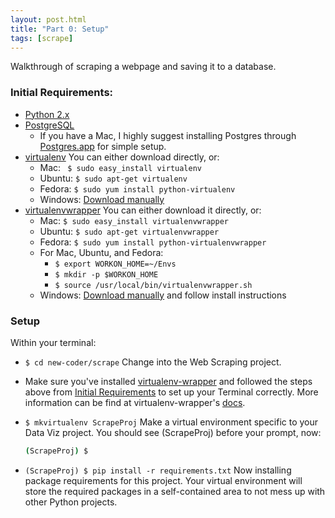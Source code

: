 ```yaml
---
layout: post.html
title: "Part 0: Setup"
tags: [scrape]
---
```


Walkthrough of scraping a webpage and saving it to a database.

### Initial Requirements:
* [Python 2.x](http://www.python.org/download/releases/2.7.3/)
* [PostgreSQL](http://www.postgresql.org/download/)
	* If you have a Mac, I highly suggest installing Postgres through [Postgres.app](http://postgresapp.com/) for simple setup.
* [virtualenv](http://pypi.python.org/pypi/virtualenv) You can either download directly, or:
	* Mac: ` $ sudo easy_install virtualenv`
	* Ubuntu: `$ sudo apt-get virtualenv`
	* Fedora: `$ sudo yum install python-virtualenv`
	* Windows: [Download manually](http://pypi.python.org/pypi/virtualenv)
* [virtualenvwrapper](http://pypi.python.org/pypi/virtualenvwrapper) You can either download it directly, or:
	* Mac: `$ sudo easy_install virtualenvwrapper`
	* Ubuntu: `$ sudo apt-get virtualenvwrapper`
	* Fedora: `$ sudo yum install python-virtualenvwrapper`
	* For Mac, Ubuntu, and Fedora:
		* `$ export WORKON_HOME=~/Envs`
		* `$ mkdir -p $WORKON_HOME`
		* `$ source /usr/local/bin/virtualenvwrapper.sh`
	* Windows: [Download manually](http://pypi.python.org/pypi/virtualenvwrapper) and follow install instructions

### Setup
Within your terminal:

* `$ cd new-coder/scrape` Change into the Web Scraping project.
* Make sure you've installed [virtualenv-wrapper](http://pypi.python.org/pypi/virtualenvwrapper) and followed the steps above from [Initial Requirements](#initial-requirements) to set up your Terminal correctly.  More information can be find at virtualenv-wrapper's [docs](http://virtualenvwrapper.readthedocs.org/en/latest/).
* `$ mkvirtualenv ScrapeProj` Make a virtual environment specific to your Data Viz project. You should see (ScrapeProj) before your prompt, now:

	```bash
	(ScrapeProj) $
	```
* `(ScrapeProj) $ pip install -r requirements.txt` Now installing package requirements for this project. Your virtual environment will store the required packages in a self-contained area to not mess up with other Python projects.
